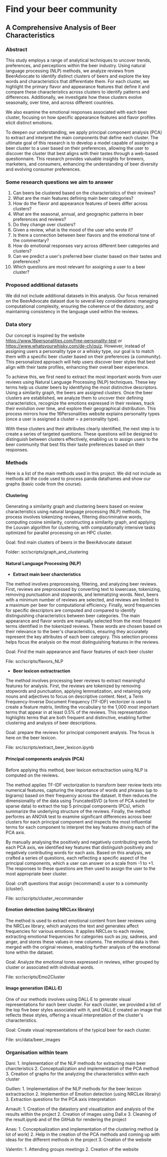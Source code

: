 
# Find your beer community
## A Comprehensive Analysis of Beer Characteristics

### Abstract

This study employs a range of analytical techniques to uncover trends, preferences, and perceptions within the beer industry. Using natural language processing (NLP) methods, we analyze reviews from BeerAdvocate to identify distinct clusters of beers and explore the key words and characteristics that differentiate them. For each cluster, we highlight the primary flavor and appearance features that define it and compare these characteristics across clusters to identify patterns and differences. Additionally, we investigate how these clusters evolve seasonally, over time, and across different countries.

We also examine the emotional responses associated with each beer cluster, focusing on how specific appearance features and flavor profiles elicit distinct emotions.

To deepen our understanding, we apply principal component analysis (PCA) to extract and interpret the main components that define each cluster. The ultimate goal of this research is to develop a model capable of assigning a beer cluster to a user based on their preferences, allowing the user to discover the cluster that best aligns with their tastes through a web-based questionnaire. This research provides valuable insights for brewers, marketers, and consumers, enhancing the understanding of beer diversity and evolving consumer preferences.

### Some research questions we aim to answer

1. Can beers be clustered based on the characteristics of their reviews?
2. What are the main features defining main beer categories?
3. How do the flavor and appearance features of beers differ across clusters?
4. What are the seasonal, annual, and geographic patterns in beer preferences and reviews?
5. Do they change over clusters?
6. Given a review, what is the mood of the user who wrote it?
7. Is there a connection between beer flavors and the emotional tone of the commentary?
8. How do emotional responses vary across different beer categories and clusters?
9. Can we predict a user's preferred beer cluster based on their tastes and preferences?
10. Which questions are most relevant for assigning a user to a beer cluster?

### Proposed additional datasets

We did not include additional datasets in this analysis. Our focus remained on the BeerAdvocate dataset due to several key considerations: managing computational complexity, ensuring the coherence of the datastory, and maintaining consistency in the language used within the reviews.

### Data story

Our concept is inspired by the website https://www.16personalities.com/free-personality-test or https://www.whatsyourwhisky.com/de-ch/quiz. However, instead of assigning users a personality type or a whisky type, our goal is to match them with a specific beer cluster based on their preferences (a community). This personalized approach will help users discover beer styles that best align with their taste profiles, enhancing their overall beer experience. 

To achieve this, we first need to extract the most important words from user reviews using Natural Language Processing (NLP) techniques. These key terms help us cluster beers by identifying the most distinctive descriptors. Using a similarity graph, the beers are assigned clusters. Once the beer clusters are established, we analyze them to uncover their defining characteristics, recognize the emotions expressed in their reviews, track their evolution over time, and explore their geographical distribution. This process mirrors how the 16Personalities website explains personality types (once a user is assigned a cluster = a personality type).

With these clusters and their attributes clearly identified, the next step is to create a series of targeted questions. These questions will be designed to distinguish between clusters effectively, enabling us to assign users to the beer community that best fits their taste preferences based on their responses.

### Methods

Here is a list of the main methods used in this project. We did not include as methods all the code used to process panda dataframes and show our graphs (basic code from the course).

#### Clustering

Generating a similarity graph and clustering beers based on review characteristics using natural language processing (NLP) methods. The process involves tokenizing reviews, filtering discriminative words, computing cosine similarity, constructing a similarity graph, and applying the Louvain algorithm for clustering, with computationally intensive tasks optimized for parallel processing on an HPC cluster.

Goal: find main clusters of beers in the BeerAdvocate dataset

Folder: scr/scripts/graph_and_clustering

#### Natural Language Processing (NLP)

- <b> Extract main beer charcteristics </b>

The method involves preprocessing, filtering, and analyzing beer reviews. First, reviews are preprocessed by converting text to lowercase, tokenizing, removing punctuation and stopwords, and lemmatizing words. Next, beers with a minimum number of reviews are selected, and reviews are limited to a maximum per beer for computational efficiency. Finally, word frequencies for specific descriptors are computed and compared to identify distinguishing characteristics between beer categories. The main appearance and flavor words are manually selected from the most frequent terms identified in the tokenized reviews. These words are chosen based on their relevance to the beer's characteristics, ensuring they accurately represent the key attributes of each beer category. This selection process helps focus the analysis on the most distinguishing features in the reviews. 

Goal: Find the main appearance and flavor features of each beer cluster

File: scr/scripts/flavors_NLP

- <b> Beer lexicon extractraction </b>

The method involves processing beer reviews to extract meaningful features for analysis. First, the reviews are tokenized by removing stopwords and punctuation, applying lemmatization, and retaining only nouns and adjectives to focus on descriptive content. Next, a Term Frequency-Inverse Document Frequency (TF-IDF) vectorizer is used to create a feature matrix, limiting the vocabulary to the 1,000 most important terms that appear in at least 0.5% of the reviews. This representation highlights terms that are both frequent and distinctive, enabling further clustering and analysis of beer descriptions.

Goal: prepare the reviews for principal component analysis. The focus is here on the beer lexicon. 

File: src/scripts/extract_beer_lexicon.ipynb

#### Principal components analysis (PCA)

Before applying this method, beer lexicon extractraction using NLP is computed on the reviews. 

The method applies TF-IDF vectorization to transform beer review texts into numerical features, capturing the importance of words and phrases (up to bigrams) based on their frequency across the dataset. It then reduces the dimensionality of the data using TruncatedSVD (a form of PCA suited for sparse data) to extract the top 5 principal components (PCs), which summarize the underlying structure of the reviews. Finally, the method performs an ANOVA test to examine significant differences across beer clusters for each principal component and inspects the most influential terms for each component to interpret the key features driving each of the PCA axis. 

By manually analysing the positively and negatively contributing words for each PCA axis, we identified key features that distinguish positively and negatively contributing words for each axis. Based on this analysis, we crafted a series of questions, each reflecting a specific aspect of the principal components, which a user can answer on a scale from -1 to +1. The responses to these questions are then used to assign the user to the most appropriate beer cluster.

Goal: craft questions that assign (recommand) a user to a community (cluster). 

File: scr/scripts/cluster_recommander

#### Emotion detection (using NRCLex librairy)

The method is used to extract emotional content from beer reviews using the NRCLex library, which analyzes the text and generates affect frequencies for various emotions. It applies NRCLex to each review, extracting emotional frequencies for categories such as joy, sadness, and anger, and stores these values in new columns. The emotional data is then merged with the original reviews, enabling further analysis of the emotional tone within the dataset.

Goal: Analyze the emotional tones expressed in reviews, either grouped by cluster or associated with individual words.

File: scr/scripts/Emo2Cluster

#### Image generation (DALL·E)

One of our methods involves using DALL·E to generate visual representations for each beer cluster. For each cluster, we provided a list of the top five beer styles associated with it, and DALL·E created an image that reflects these styles, offering a visual interpretation of the cluster's characteristics.

Goal: Create visual representations of the typical beer for each cluster.

File: src/data/beer_images

### Organisation within team

Dani:     1. Implementation of the NLP methods for extracting main beer charcteristics 
          2. Conceptualization and implementation of the PCA method
          3. Creation of graphs for the analyzing the characteristics within each cluster

Guillen:  1. Implementation of the NLP methods for the beer lexicon extractraction 
          2. Implemention of Emotion detection (using NRCLex librairy)
          3. Extraction questions for the PCA axis interpretation

Arnault:  1. Creation of the datastory and visualization and analysis of the results within the project
          2. Creation of images using Dall.e 
          3. Cleaning of the result.ipynb and of the GitHub for rendering the project

Anas:     1. Conceptualization and implementation of the clustering method (a lot of work)
          2. Help in the creation of the PCA methods and coming up with ideas for the different methods in the project
          3. Creation of the website

Valentin: 1. Attending groups meetings
          2. Creation of the website




